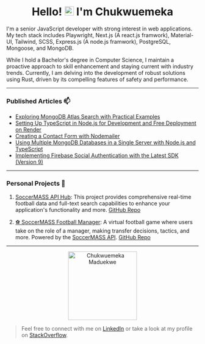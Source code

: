 <h1 align="center">Hello! <img src="https://github.com/TheDudeThatCode/TheDudeThatCode/blob/master/Assets/Hi.gif" width="24px"> I'm Chukwuemeka</h1>

I'm a senior JavaScript developer with strong interest in web applications. My tech stack includes Playwright, Next.js (A react.js framwork), Material-UI, Tailwind, SCSS, Express.js (A node.js framwork), PostgreSQL, Mongoose, and MongoDB.

While I hold a Bachelor's degree in Computer Science, I maintain a proactive approach to skill enhancement and staying current with industry trends. Currently, I am delving into the development of robust solutions using Rust, driven by its compelling features of safety and performance.

---

### Published Articles 📫

- [Exploring MongoDB Atlas Search with Practical Examples](https://chukwu3meka.medium.com/a-practical-example-using-mongodb-atlas-search-144ab2d4ed78)
- [Setting Up TypeScript in Node.js for Development and Free Deployment on Render](https://chukwu3meka.medium.com/setup-typescript-in-nodejs-for-development-and-free-deployment-to-render-74e804de6691)
- [Creating a Contact Form with Nodemailer](https://chukwu3meka.medium.com/contact-form-with-nodemailer-3bf217db9df8)
- [Using Multiple MongoDB Databases in a Single Server with Node.js and TypeScript](https://chukwu3meka.medium.com/using-multiple-mongodb-databases-in-a-single-server-with-nodejs-and-typescript-f447e4628a80)
- [Implementing Firebase Social Authentication with the Latest SDK (Version 9)](https://chukwu3meka.medium.com/firebase-social-authentication-with-latest-sdk-version-9-75e4eac57563)

---

### Personal Projects 🔄

1. [SoccerMASS API Hub](https://apihub.soccermass.com/): This project provides comprehensive real-time football data and full-text search capabilities to enhance your application's functionality and more. [GitHub Repo](https://github.com/SoccerMASS-Inc/SoccerMASS-Web)

2. [⚽ SoccerMASS Football Manager](https://manager.soccermass.com/): A virtual football game where users take on the role of a manager, making transfer decisions, tactics, and more. Powered by the [SoccerMASS API](https://apihub.soccermass.com/). [GitHub Repo](https://github.com/SoccerMASS-Inc/SoccerMASS-Web)

---

<p align="center">
 <img height="180px"  src="https://github-readme-stats.vercel.app/api?username=Chukwu3meka&show_icons=true&locale=en&theme=cobalt" alt="Chukwuemeka Maduekwe" />
</p>

> Feel free to connect with me on [LinkedIn](https://www.linkedin.com/in/chukwu3meka/) or take a look at my profile on [StackOverflow](https://stackoverflow.com/users/12490386).
